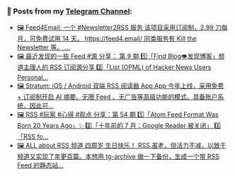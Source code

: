### 📰 Posts from my [Telegram Channel](https://t.me/s/aboutrss):
<!-- BLOG-POST-LIST:START -->
- [🖼 Feed4Email: 一个 #Newsletter2RSS 服务 该项目采用订阅制，2.99 刀每月，可免费试用 14 天。 https://feed4.email/ 同类服务有 Kill the Newsletter 等。 ...](https://t.me/aboutrss/1350)
- [🖼 最近发现的一些 Feed #源 分享： 第 9 期 1️⃣「Find Blog👁发现博客」频道主理人的 RSS 订阅源分享 2️⃣「List &lpar;OPML&rpar; of Hacker News Users Personal...](https://t.me/aboutrss/1349)
- [🖼 Stratum: iOS / Android 双端 RSS 阅读器 App App 今年上线，采用免费 + 订阅制开启 AI 摘要、无限 Feed 、无广告等高级功能的模式。具备账户系统，因此可...](https://t.me/aboutrss/1348)
- [🖼 RSS #玩家 #心得 #观点 分享：第 54 期 1️⃣「Atom Feed Format Was Born 20 Years Ago」✨ 2️⃣「十年前的 7 月：Google Reader 被关闭」 3️⃣「RSS fo...](https://t.me/aboutrss/1347)
- [🖼 ALL about RSS 频道 四周岁 生日快乐！ RSS 虽老，但活力不减，以致于频道又实现了年更百篇。本想用 tg-archive 做一下备份，生成一个带 RSS Feed 的静态站...](https://t.me/aboutrss/1346)
<!-- BLOG-POST-LIST:END -->

<!--
**AboutRSS/AboutRSS** is a ✨ _special_ ✨ repository because its `README.md` (this file) appears on your GitHub profile.

Here are some ideas to get you started:

- 🔭 I’m currently working on ...
- 🌱 I’m currently learning ...
- 👯 I’m looking to collaborate on ...
- 🤔 I’m looking for help with ...
- 💬 Ask me about ...
- 📫 How to reach me: ...
- 😄 Pronouns: ...
- ⚡ Fun fact: ...
-->
